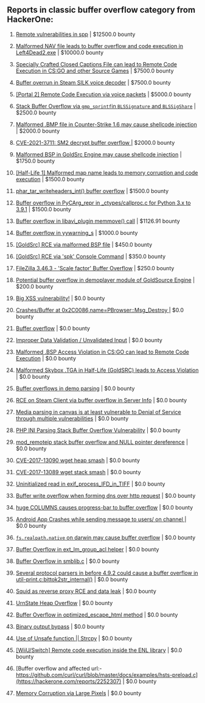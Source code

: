 ## Reports in classic buffer overflow category from HackerOne:

1. [Remote vulnerabilities in spp](https://hackerone.com/reports/2177925) | $12500.0 bounty

2. [Malformed NAV file leads to buffer overflow and code execution in Left4Dead2.exe](https://hackerone.com/reports/542180) | $10000.0 bounty

3. [Specially Crafted Closed Captions File can lead to Remote Code Execution in CS:GO and other Source Games](https://hackerone.com/reports/463286) | $7500.0 bounty

4. [Buffer overrun in Steam SILK voice decoder](https://hackerone.com/reports/1180252) | $7500.0 bounty

5. [[Portal 2] Remote Code Execution via voice packets](https://hackerone.com/reports/733267) | $5000.0 bounty

6. [Stack Buffer Overflow via `gmp_sprintf`in `BLSSignature` and `BLSSigShare`](https://hackerone.com/reports/1546935) | $2500.0 bounty

7. [Malformed .BMP file in Counter-Strike 1.6 may cause shellcode injection](https://hackerone.com/reports/397545) | $2000.0 bounty

8. [CVE-2021-3711: SM2 decrypt  buffer overflow ](https://hackerone.com/reports/1352429) | $2000.0 bounty

9. [Malformed BSP in GoldSrc Engine may cause shellcode injection](https://hackerone.com/reports/458929) | $1750.0 bounty

10. [[Half-Life 1] Malformed map name leads to memory corruption and code execution](https://hackerone.com/reports/402566) | $1500.0 bounty

11. [phar_tar_writeheaders_int() buffer overflow](https://hackerone.com/reports/504761) | $1500.0 bounty

12. [Buffer overflow in PyCArg_repr in _ctypes/callproc.c for Python 3.x to 3.9.1](https://hackerone.com/reports/1084342) | $1500.0 bounty

13. [Buffer overflow in libavi_plugin memmove() call](https://hackerone.com/reports/484398) | $1126.91 bounty

14. [Buffer overflow in yywarning_s](https://hackerone.com/reports/535827) | $1000.0 bounty

15. [[GoldSrc] RCE via malformed BSP file](https://hackerone.com/reports/763403) | $450.0 bounty

16. [[GoldSrc] RCE via 'spk' Console Command](https://hackerone.com/reports/769014) | $350.0 bounty

17. [FileZilla 3.46.3 - 'Scale factor' Buffer Overflow](https://hackerone.com/reports/798301) | $250.0 bounty

18. [Potential buffer overflow in demoplayer module of GoldSource Engine](https://hackerone.com/reports/440758) | $200.0 bounty

19. [Big XSS vulnerability!](https://hackerone.com/reports/216330) | $0.0 bounty

20. [Crashes/Buffer at 0x2C0086,name=PBrowser::Msg_Destroy ](https://hackerone.com/reports/281682) | $0.0 bounty

21. [Buffer overflow](https://hackerone.com/reports/363658) | $0.0 bounty

22. [Improper Data Validation / Unvalidated Input](https://hackerone.com/reports/363850) | $0.0 bounty

23. [Malformed .BSP Access Violation in CS:GO can lead to Remote Code Execution](https://hackerone.com/reports/351014) | $0.0 bounty

24. [Malformed Skybox .TGA in Half-Life (GoldSRC) leads to Access Violation](https://hackerone.com/reports/351016) | $0.0 bounty

25. [Buffer overflows in demo parsing](https://hackerone.com/reports/350119) | $0.0 bounty

26. [RCE on Steam Client via buffer overflow in Server Info](https://hackerone.com/reports/470520) | $0.0 bounty

27. [Media parsing in canvas is at least vulnerable to Denial of Service through multiple vulnerabilities](https://hackerone.com/reports/315037) | $0.0 bounty

28. [PHP INI Parsing Stack Buffer Overflow Vulnerability](https://hackerone.com/reports/248601) | $0.0 bounty

29. [mod_remoteip stack buffer overflow and NULL pointer dereference](https://hackerone.com/reports/674540) | $0.0 bounty

30. [CVE-2017-13090 wget heap smash](https://hackerone.com/reports/287667) | $0.0 bounty

31. [CVE-2017-13089 wget stack smash](https://hackerone.com/reports/287666) | $0.0 bounty

32. [Uninitialized read in exif_process_IFD_in_TIFF](https://hackerone.com/reports/510336) | $0.0 bounty

33. [Buffer write overflow when forming dns over http request](https://hackerone.com/reports/694449) | $0.0 bounty

34. [huge COLUMNS causes progress-bar to buffer overflow](https://hackerone.com/reports/636013) | $0.0 bounty

35. [Android App Crashes while sending message to users/ on channel ](https://hackerone.com/reports/832217) | $0.0 bounty

36. [`fs.realpath.native` on darwin may cause buffer overflow](https://hackerone.com/reports/965914) | $0.0 bounty

37. [Buffer Overflow in ext_lm_group_acl helper](https://hackerone.com/reports/789034) | $0.0 bounty

38. [Buffer Overflow in smblib.c](https://hackerone.com/reports/721333) | $0.0 bounty

39. [Several protocol parsers in before 4.9.2 could cause a buffer overflow in util-print.c:bittok2str_internal()](https://hackerone.com/reports/800324) | $0.0 bounty

40. [Squid as reverse proxy RCE and data leak](https://hackerone.com/reports/778610) | $0.0 bounty

41. [UrnState Heap Overflow](https://hackerone.com/reports/824771) | $0.0 bounty

42. [Buffer Overflow in optimized_escape_html method](https://hackerone.com/reports/1455248) | $0.0 bounty

43. [Binary output bypass](https://hackerone.com/reports/1468962) | $0.0 bounty

44. [Use of Unsafe function || Strcpy](https://hackerone.com/reports/1485379) | $0.0 bounty

45. [[WiiU/Switch] Remote code execution inside the ENL library](https://hackerone.com/reports/1541273) | $0.0 bounty

46. [Buffer overflow and affected url:-https://github.com/curl/curl/blob/master/docs/examples/hsts-preload.c](https://hackerone.com/reports/2252307) | $0.0 bounty

47. [Memory Corruption via Large Pixels](https://hackerone.com/reports/282518) | $0.0 bounty

